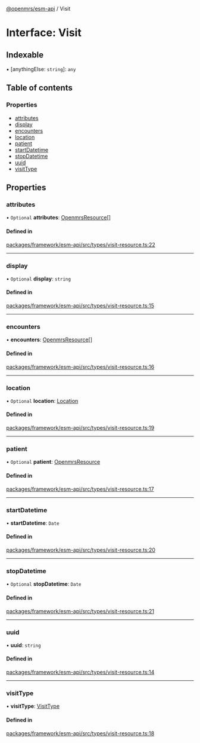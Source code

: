 [@openmrs/esm-api](../API.md) / Visit

# Interface: Visit

## Indexable

▪ [anythingElse: `string`]: `any`

## Table of contents

### Properties

- [attributes](visit.md#attributes)
- [display](visit.md#display)
- [encounters](visit.md#encounters)
- [location](visit.md#location)
- [patient](visit.md#patient)
- [startDatetime](visit.md#startdatetime)
- [stopDatetime](visit.md#stopdatetime)
- [uuid](visit.md#uuid)
- [visitType](visit.md#visittype)

## Properties

### attributes

• `Optional` **attributes**: [OpenmrsResource](openmrsresource.md)[]

#### Defined in

[packages/framework/esm-api/src/types/visit-resource.ts:22](https://github.com/openmrs/openmrs-esm-core/blob/master/packages/framework/esm-api/src/types/visit-resource.ts#L22)

___

### display

• `Optional` **display**: `string`

#### Defined in

[packages/framework/esm-api/src/types/visit-resource.ts:15](https://github.com/openmrs/openmrs-esm-core/blob/master/packages/framework/esm-api/src/types/visit-resource.ts#L15)

___

### encounters

• **encounters**: [OpenmrsResource](openmrsresource.md)[]

#### Defined in

[packages/framework/esm-api/src/types/visit-resource.ts:16](https://github.com/openmrs/openmrs-esm-core/blob/master/packages/framework/esm-api/src/types/visit-resource.ts#L16)

___

### location

• `Optional` **location**: [Location](location.md)

#### Defined in

[packages/framework/esm-api/src/types/visit-resource.ts:19](https://github.com/openmrs/openmrs-esm-core/blob/master/packages/framework/esm-api/src/types/visit-resource.ts#L19)

___

### patient

• `Optional` **patient**: [OpenmrsResource](openmrsresource.md)

#### Defined in

[packages/framework/esm-api/src/types/visit-resource.ts:17](https://github.com/openmrs/openmrs-esm-core/blob/master/packages/framework/esm-api/src/types/visit-resource.ts#L17)

___

### startDatetime

• **startDatetime**: `Date`

#### Defined in

[packages/framework/esm-api/src/types/visit-resource.ts:20](https://github.com/openmrs/openmrs-esm-core/blob/master/packages/framework/esm-api/src/types/visit-resource.ts#L20)

___

### stopDatetime

• `Optional` **stopDatetime**: `Date`

#### Defined in

[packages/framework/esm-api/src/types/visit-resource.ts:21](https://github.com/openmrs/openmrs-esm-core/blob/master/packages/framework/esm-api/src/types/visit-resource.ts#L21)

___

### uuid

• **uuid**: `string`

#### Defined in

[packages/framework/esm-api/src/types/visit-resource.ts:14](https://github.com/openmrs/openmrs-esm-core/blob/master/packages/framework/esm-api/src/types/visit-resource.ts#L14)

___

### visitType

• **visitType**: [VisitType](visittype.md)

#### Defined in

[packages/framework/esm-api/src/types/visit-resource.ts:18](https://github.com/openmrs/openmrs-esm-core/blob/master/packages/framework/esm-api/src/types/visit-resource.ts#L18)
